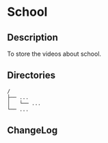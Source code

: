 # School

## Description

To store the videos about school.


## Directories

```
/
├── ...
│   └── ...
└── ...
```


## ChangeLog

